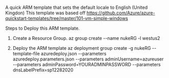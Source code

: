 A quick ARM template that sets the default locale to English (United Kingdon) 
This template was based off https://github.com/Azure/azure-quickstart-templates/tree/master/101-vm-simple-windows


Steps to Deploy this ARM template.

1. Create a Resource Group.
az group create --name nukeRG -l westus2

2. Deploy the ARM template
az deployment group create -g nukeRG --template-file azuredeploy.json --parameters azuredeploy.parameters.json --parameters adminUsername=azureuser --parameters adminPassword=YOURADMINPASSWORD --parameters dnsLabelPrefix=sp12282020
